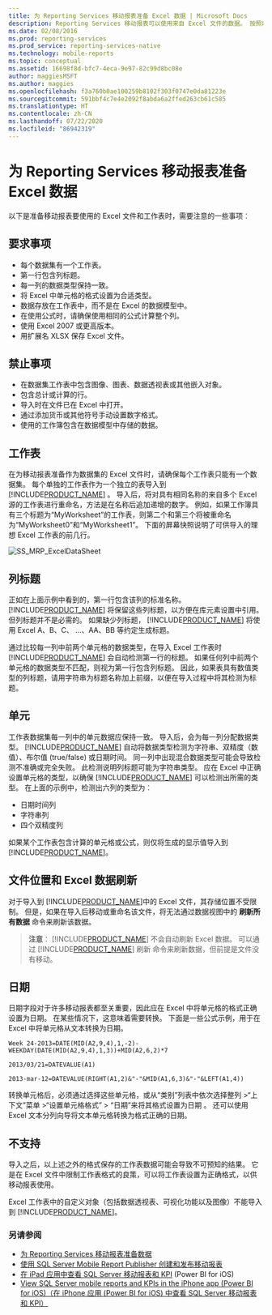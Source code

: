 ```yaml
---
title: 为 Reporting Services 移动报表准备 Excel 数据 | Microsoft Docs
description: Reporting Services 移动报表可以使用来自 Excel 文件的数据。 按照以下提示准备 Excel 文件和工作表，以便轻松导入。
ms.date: 02/08/2016
ms.prod: reporting-services
ms.prod_service: reporting-services-native
ms.technology: mobile-reports
ms.topic: conceptual
ms.assetid: 16698f8d-bfc7-4eca-9e97-82c99d8bc08e
author: maggiesMSFT
ms.author: maggies
ms.openlocfilehash: f3a760b0ae100259b8102f303f0747e0da81223e
ms.sourcegitcommit: 591bbf4c7e4e2092f8abda6a2ffed263cb61c585
ms.translationtype: HT
ms.contentlocale: zh-CN
ms.lasthandoff: 07/22/2020
ms.locfileid: "86942319"
---
```

# <a name="prepare-excel-data-for-reporting-services-mobile-reports"></a>为 Reporting Services 移动报表准备 Excel 数据
  
以下是准备移动报表要使用的 Excel 文件和工作表时，需要注意的一些事项︰  
  
## <a name="do"></a>要求事项  
  
- 每个数据集有一个工作表。  
- 第一行包含列标题。  
- 每一列的数据类型保持一致。  
- 将 Excel 中单元格的格式设置为合适类型。  
- 数据存放在工作表中，而不是在 Excel 的数据模型中。  
- 在使用公式时，请确保使用相同的公式计算整个列。  
- 使用 Excel 2007 或更高版本。  
- 用扩展名 XLSX 保存 Excel 文件。  
          
## <a name="dont"></a>禁止事项  
  
- 在数据集工作表中包含图像、图表、数据透视表或其他嵌入对象。  
- 包含总计或计算的行。  
- 导入时在文件已在 Excel 中打开。  
- 通过添加货币或其他符号手动设置数字格式。  
- 使用的工作簿包含在数据模型中存储的数据。  
  
## <a name="worksheets"></a>工作表  
          
在为移动报表准备作为数据集的 Excel 文件时，请确保每个工作表只能有一个数据集。 每个单独的工作表作为一个独立的表导入到 [!INCLUDE[PRODUCT_NAME](../../includes/ss-mobilereptpub-short.md)] 。 导入后，将对具有相同名称的来自多个 Excel 源的工作表进行重命名，方法是在名称后追加递增的数字。 例如，如果工作簿具有三个标题为“MyWorksheet”的工作表，则第二个和第三个将被重命名为“MyWorksheet0”和“MyWorksheet1”。 下面的屏幕快照说明了可供导入的理想 Excel 工作表的前几行。  
  
![SS_MRP_ExcelDataSheet](../../reporting-services/mobile-reports/media/ss-mrp-exceldatasheet.png)  
          
## <a name="column-headers"></a>列标题  
  
正如在上面示例中看到的，第一行包含该列的标准名称。 [!INCLUDE[PRODUCT_NAME](../../includes/ss-mobilereptpub-short.md)] 将保留这些列标题，以方便在库元素设置中引用。 但列标题并不是必需的。 如果缺少列标题， [!INCLUDE[PRODUCT_NAME](../../includes/ss-mobilereptpub-short.md)] 将使用 Excel A、B、C、 …、AA、BB 等约定生成标题。  
  
通过比较每一列中前两个单元格的数据类型，在导入 Excel 工作表时 [!INCLUDE[PRODUCT_NAME](../../includes/ss-mobilereptpub-short.md)] 会自动检测第一行的标题。 如果任何列中前两个单元格的数据类型不匹配，则视为第一行包含列标题。 因此，如果表具有数值类型的列标题，请用字符串为标题名称加上前缀，以便在导入过程中将其检测为标题。  
  
## <a name="cells"></a>单元  
  
工作表数据集每一列中的单元数据应保持一致。 导入后，会为每一列分配数据类型。 [!INCLUDE[PRODUCT_NAME](../../includes/ss-mobilereptpub-short.md)] 自动将数据类型检测为字符串、双精度（数值）、布尔值 (true/false) 或日期时间。 同一列中出现混合数据类型可能会导致检测不准确或完全失败。 此检测说明列标题可能为字符串类型。 应在 Excel 中正确设置单元格的类型，以确保 [!INCLUDE[PRODUCT_NAME](../../includes/ss-mobilereptpub-short.md)] 可以检测出所需的类型。 在上面的示例中，检测出六列的类型为︰  
*  日期时间列  
*  字符串列  
*  四个双精度列  
  
如果某个工作表包含计算的单元格或公式，则仅将生成的显示值导入到 [!INCLUDE[PRODUCT_NAME](../../includes/ss-mobilereptpub-short.md)]。  
  
## <a name="file-location-and-refreshing-excel-data"></a>文件位置和 Excel 数据刷新  
  
对于导入到 [!INCLUDE[PRODUCT_NAME](../../includes/ss-mobilereptpub-short.md)]中的 Excel 文件，其存储位置不受限制。 但是，如果在导入后移动或重命名该文件，将无法通过数据视图中的 **刷新所有数据** 命令来刷新该数据。   
  
>**注意**： [!INCLUDE[PRODUCT_NAME](../../includes/ss-mobilereptpub-short.md)] 不会自动刷新 Excel 数据。 可以通过 [!INCLUDE[PRODUCT_NAME](../../includes/ss-mobilereptpub-short.md)] 刷新  命令来刷新数据，但前提是文件没有移动。  
  
## <a name="dates"></a>日期  
  
日期字段对于许多移动报表都至关重要，因此应在 Excel 中将单元格的格式正确设置为日期。 在某些情况下，这意味着需要转换。 下面是一些公式示例，用于在 Excel 中将单元格从文本转换为日期。  
  
`Week 24-2013=DATE(MID(A2,9,4),1,-2)-WEEKDAY(DATE(MID(A2,9,4),1,3))+MID(A2,6,2)*7`  

`2013/03/21=DATEVALUE(A1)`  

`2013-mar-12=DATEVALUE(RIGHT(A1,2)&"-"&MID(A1,6,3)&"-"&LEFT(A1,4))`  
  
转换单元格后，必须通过选择这些单元格，或从“类别”列表中依次选择整列 >“上下文”菜单 >“设置单元格格式” > “日期”来将其格式设置为日期     。 还可以使用 Excel 文本分列向导将文本单元格转换为格式正确的日期。  
  
## <a name="unsupported"></a>不支持  
  
导入之后，以上述之外的格式保存的工作表数据可能会导致不可预知的结果。 它是在 Excel 文件中限制工作表格式的良策，可以将工作表设置为正确格式，以供移动报表使用。  
  
Excel 工作表中的自定义对象（包括数据透视表、可视化功能以及图像）不能导入到 [!INCLUDE[PRODUCT_NAME](../../includes/ss-mobilereptpub-short.md)]。  
  
### <a name="see-also"></a>另请参阅  
- [为 Reporting Services 移动报表准备数据](../../reporting-services/mobile-reports/prepare-data-for-reporting-services-mobile-reports.md)  
- [使用 SQL Server Mobile Report Publisher 创建和发布移动报表](../../reporting-services/mobile-reports/create-mobile-reports-with-sql-server-mobile-report-publisher.md)  
-  [在 iPad 应用中查看 SQL Server 移动报表和 KPI](https://pbiwebprod-docs.azurewebsites.net/documentation/powerbi-mobile-ipad-kpis-mobile-reports)  (Power BI for iOS)  
-  [View SQL Server mobile reports and KPIs in the iPhone app (Power BI for iOS)（在 iPhone 应用 (Power BI for iOS) 中查看 SQL Server 移动报表和 KPI）](https://pbiwebprod-docs.azurewebsites.net/documentation/powerbi-mobile-iphone-kpis-mobile-reports)  
  
  
  
  
  
  
  

